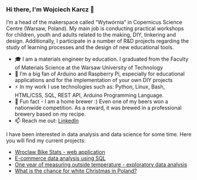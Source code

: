 ### Hi there, I'm Wojciech Karcz 👋

I’m a head of the makerspace called “Wytwórnia” in Copernicus Science Centre (Warsaw, Poland). My main job is conducting practical workshops for children, youth and adults related to the making, DIY, tinkering and design. Additionally, I participate in a number of R&D projects regarding the study of learning processes and the design of new educational tools.  
- 🎓 I am a materials engineer by education. I graduated from the Faculty of Materials Science at the Warsaw University of Technology  
- 🤖 I’m a big fan of Arduino and Raspberry Pi, especially for educational applications and for the implementation of your own DIY projects  
- ⚡️ In my work I use technologies such as: Python, Linux, Bash, HTML/CSS, SQL, REST API, Arduino Programming Language.  
- 🍺 Fun fact - I am a home brewer :) Even one of my beers won a nationwide competition. As a reward, it was brewed in a professional brewery based on my recipe.  
- 📫 Reach me out: [LinkedIn](https://www.linkedin.com/in/wojciechkarcz/)  

I have been interested in data analysis and data science for some time. Here you will find my current projects:
- [Wroclaw Bike Stats - web application](https://github.com/wojciechkarcz/Wroclaw-Bike-Stats)
- [E-commerce data analysis using SQL](https://github.com/wojciechkarcz/E-commerce-data-analysis-using-SQL)
- [One year of measuring outside temperature - exploratory data analysis](https://github.com/wojciechkarcz/One-year-of-measuring-outside-temperature-data-analysis)
- [What is the chance for white Christmas in Poland?](https://github.com/wojciechkarcz/White-Christmas-project)






<!--
**wojciechkarcz/wojciechkarcz** is a ✨ _special_ ✨ repository because its `README.md` (this file) appears on your GitHub profile.

Here are some ideas to get you started:

- 🔭 I’m currently working on ...
- 🌱 I’m currently learning ...
- 👯 I’m looking to collaborate on ...
- 🤔 I’m looking for help with ...
- 💬 Ask me about ...
- 📫 How to reach me: ...
- 😄 Pronouns: ...
- ⚡ Fun fact: ...
-->
